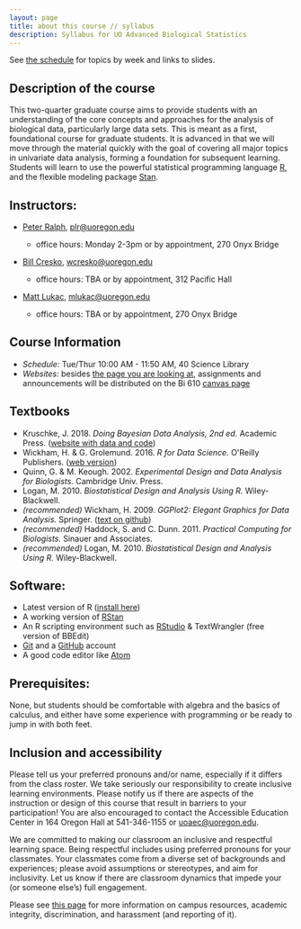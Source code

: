 ```yaml
---
layout: page
title: about this course // syllabus
description: Syllabus for UO Advanced Biological Statistics
---
```


See [the schedule](schedule.html) for topics by week and links to slides.

## Description of the course

This two-quarter graduate course aims to provide students with an understanding
of the core concepts and approaches for the analysis of biological data,
particularly large data sets. This is meant as a first, foundational course for
graduate students. It is advanced in that we will move through the material
quickly with the goal of covering all major topics in univariate data analysis,
forming a foundation for subsequent learning. Students will learn to use the
powerful statistical programming language [R](https://r-project.org), and the
flexible modeling package [Stan](https://mc-stan.org).

## Instructors:

- [Peter Ralph](https://pages.uoregon.edu/plr/), plr@uoregon.edu
    * office hours: Monday 2-3pm or by appointment, 270 Onyx Bridge

- [Bill Cresko](https://creskolab.uoregon.edu/), wcresko@uoregon.edu
    * office hours: TBA or by appointment, 312 Pacific Hall

- [Matt Lukac](https://ie2.uoregon.edu/people/lukac/), mlukac@uoregon.edu
    * office hours: TBA or by appointment, 270 Onyx Bridge


## Course Information

- *Schedule:* Tue/Thur 10:00 AM - 11:50 AM, 40 Science Library
- *Websites:* besides [the page you are looking at](https://petrelharp.github.io/UO_ABS/),
    assignments and announcements will be distributed on the Bi 610 [canvas page](https://canvas.uoregon.edu/)

## Textbooks

* Kruschke, J. 2018. *Doing Bayesian Data Analysis, 2nd ed.* Academic Press. ([website with data and code](https://sites.google.com/site/doingbayesiandataanalysis/))
* Wickham, H. & G. Grolemund. 2016. *R for Data Science.* O'Reilly Publishers. ([web version](https://r4ds.had.co.nz/))
* Quinn, G. & M. Keough. 2002. *Experimental Design and Data Analysis for Biologists.* Cambridge Univ. Press.
* Logan, M. 2010. *Biostatistical Design and Analysis Using R.* Wiley-Blackwell.
* *(recommended)* Wickham, H. 2009. *GGPlot2: Elegant Graphics for Data Analysis.* Springer. ([text on github](https://github.com/hadley/ggplot2-book))
* *(recommended)* Haddock, S. and C. Dunn. 2011. *Practical Computing for Biologists.* Sinauer and Associates. 
* *(recommended)* Logan, M. 2010. *Biostatistical Design and Analysis Using R.* Wiley-Blackwell.

## Software:

* Latest version of R ([install here](https://www.r-project.org))
* A working version of [RStan](https://mc-stan.org/users/interfaces/rstan.html)
* An R scripting environment such as [RStudio](https://www.rstudio.org) & TextWrangler (free version of BBEdit)
* [Git](https://jvns.ca/blog/2018/10/27/new-zine--oh-shit--git-/) and a [GitHub](https://github.com) account
* A good code editor like [Atom](https://atom.io)

## Prerequisites:

None, but students should be comfortable with algebra and the basics of calculus,
and either have some experience with programming or be ready to jump in with both feet.

## Inclusion and accessibility

Please tell us your preferred pronouns and/or name,
especially if it differs from the class roster.
We take seriously our responsibility to create inclusive learning environments.
Please notify us if there are aspects of the instruction or design of this
course that result in barriers to your participation! You are also encouraged
to contact the Accessible Education Center in 164 Oregon Hall at 541-346-1155
or uoaec@uoregon.edu.

We are committed to making our classroom an inclusive and respectful learning space.
Being respectful includes using preferred pronouns for your classmates.
Your classmates come from a diverse set of backgrounds and experiences;
please avoid assumptions or stereotypes, and aim for inclusivity.
Let us know if there are classroom dynamics that impede your (or someone else’s) full engagement. 

Please see [this page](policies.html) for more information on
campus resources, academic integrity, discrimination, and harassment (and reporting of it).

